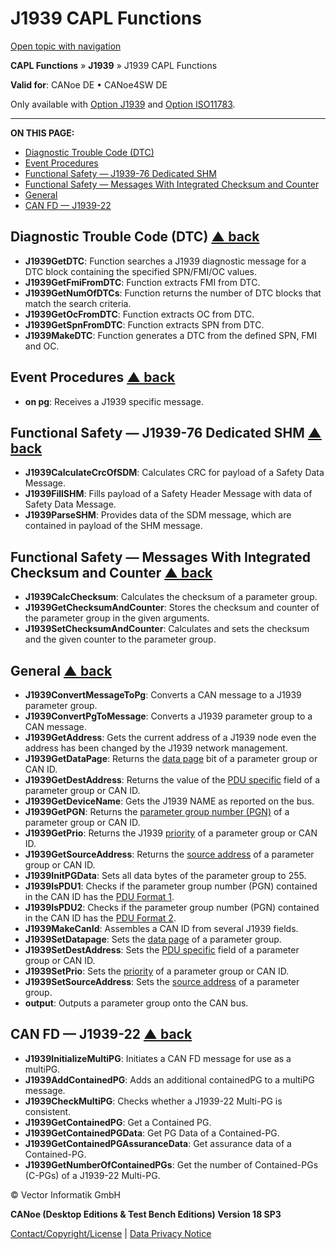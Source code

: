 # J1939 CAPL Functions

[Open topic with navigation](../../../../CANoeDEFamily.htm#Topics/CAPLFunctions/J1939/CAPLfunctionsJ1939Overview.md)

**CAPL Functions** » **J1939** » J1939 CAPL Functions

**Valid for**: CANoe DE • CANoe4SW DE

Only available with [Option J1939](../../CANoeCANalyzer/J1939/J1939.md) and [Option ISO11783](../../CANoeCANalyzer/ISO11783/ISO11783.md).

---

**ON THIS PAGE:**

- [Diagnostic Trouble Code (DTC)](#J1939DTC)
- [Event Procedures](#EventProcedures)
- [Functional Safety — J1939-76 Dedicated SHM](#BMFunctionalSafetySHM)
- [Functional Safety — Messages With Integrated Checksum and Counter](#BMFunctionalSafetyCaC)
- [General](#General)
- [CAN FD — J1939-22](#BMcanFDJ1939-22)

## Diagnostic Trouble Code (DTC) [▲ back](#Shortcuts)

- **J1939GetDTC**: Function searches a J1939 diagnostic message for a DTC block containing the specified SPN/FMI/OC values.
- **J1939GetFmiFromDTC**: Function extracts FMI from DTC.
- **J1939GetNumOfDTCs**: Function returns the number of DTC blocks that match the search criteria.
- **J1939GetOcFromDTC**: Function extracts OC from DTC.
- **J1939GetSpnFromDTC**: Function extracts SPN from DTC.
- **J1939MakeDTC**: Function generates a DTC from the defined SPN, FMI and OC.

## Event Procedures [▲ back](#Shortcuts)

- **on pg**: Receives a J1939 specific message.

## Functional Safety — J1939-76 Dedicated SHM [▲ back](#Shortcuts)

- **J1939CalculateCrcOfSDM**: Calculates CRC for payload of a Safety Data Message.
- **J1939FillSHM**: Fills payload of a Safety Header Message with data of Safety Data Message.
- **J1939ParseSHM**: Provides data of the SDM message, which are contained in payload of the SHM message.

## Functional Safety — Messages With Integrated Checksum and Counter [▲ back](#Shortcuts)

- **J1939CalcChecksum**: Calculates the checksum of a parameter group.
- **J1939GetChecksumAndCounter**: Stores the checksum and counter of the parameter group in the given arguments.
- **J1939SetChecksumAndCounter**: Calculates and sets the checksum and the given counter to the parameter group.

## General [▲ back](#Shortcuts)

- **J1939ConvertMessageToPg**: Converts a CAN message to a J1939 parameter group.
- **J1939ConvertPgToMessage**: Converts a J1939 parameter group to a CAN message.
- **J1939GetAddress**: Gets the current address of a J1939 node even the address has been changed by the J1939 network management.
- **J1939GetDataPage**: Returns the [data page](../../CANoeCANalyzer/J1939/j1939basics/j1939PGandPGN.md) bit of a parameter group or CAN ID.
- **J1939GetDestAddress**: Returns the value of the [PDU specific](../../CANoeCANalyzer/J1939/j1939basics/j1939PGandPGN.md) field of a parameter group or CAN ID.
- **J1939GetDeviceName**: Gets the J1939 NAME as reported on the bus.
- **J1939GetPGN**: Returns the [parameter group number (PGN)](../../CANoeCANalyzer/J1939/j1939basics/j1939PGandPGN.md) of a parameter group or CAN ID.
- **J1939GetPrio**: Returns the J1939 [priority](../../CANoeCANalyzer/J1939/j1939basics/j1939PGandPGN.md) of a parameter group or CAN ID.
- **J1939GetSourceAddress**: Returns the [source address](../../CANoeCANalyzer/J1939/j1939basics/j1939PGandPGN.md) of a parameter group or CAN ID.
- **J1939InitPGData**: Sets all data bytes of the parameter group to 255.
- **J1939IsPDU1**: Checks if the parameter group number (PGN) contained in the CAN ID has the [PDU Format 1](../../CANoeCANalyzer/J1939/j1939basics/j1939PGandPGN.md).
- **J1939IsPDU2**: Checks if the parameter group number (PGN) contained in the CAN ID has the [PDU Format 2](../../CANoeCANalyzer/J1939/j1939basics/j1939PGandPGN.md).
- **J1939MakeCanId**: Assembles a CAN ID from several J1939 fields.
- **J1939SetDatapage**: Sets the [data page](../../CANoeCANalyzer/J1939/j1939basics/j1939PGandPGN.md) of a parameter group.
- **J1939SetDestAddress**: Sets the [PDU specific](../../CANoeCANalyzer/J1939/j1939basics/j1939PGandPGN.md) field of a parameter group or CAN ID.
- **J1939SetPrio**: Sets the [priority](../../CANoeCANalyzer/J1939/j1939basics/j1939PGandPGN.md) of a parameter group or CAN ID.
- **J1939SetSourceAddress**: Sets the [source address](../../CANoeCANalyzer/J1939/j1939basics/j1939PGandPGN.md) of a parameter group.
- **output**: Outputs a parameter group onto the CAN bus.

## CAN FD — J1939-22 [▲ back](#Shortcuts)

- **J1939InitializeMultiPG**: Initiates a CAN FD message for use as a multiPG.
- **J1939AddContainedPG**: Adds an additional containedPG to a multiPG message.
- **J1939CheckMultiPG**: Checks whether a J1939-22 Multi-PG is consistent.
- **J1939GetContainedPG**: Get a Contained PG.
- **J1939GetContainedPGData**: Get PG Data of a Contained-PG.
- **J1939GetContainedPGAssuranceData**: Get assurance data of a Contained-PG.
- **J1939GetNumberOfContainedPGs**: Get the number of Contained-PGs (C-PGs) of a J1939-22 Multi-PG.

© Vector Informatik GmbH

**CANoe (Desktop Editions & Test Bench Editions) Version 18 SP3**

[Contact/Copyright/License](../../Shared/ContactCopyrightLicense.md) | [Data Privacy Notice](https://www.vector.com/int/en/company/get-info/privacy-policy/)